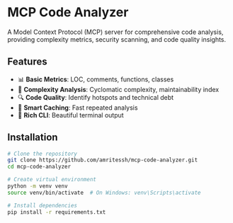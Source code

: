 # MCP Code Analyzer

A Model Context Protocol (MCP) server for comprehensive code analysis, providing complexity metrics, security scanning, and code quality insights.

## Features

- 📊 **Basic Metrics**: LOC, comments, functions, classes
- 🧮 **Complexity Analysis**: Cyclomatic complexity, maintainability index
- 🔍 **Code Quality**: Identify hotspots and technical debt
- 💾 **Smart Caching**: Fast repeated analysis
- 🎨 **Rich CLI**: Beautiful terminal output

## Installation

```bash
# Clone the repository
git clone https://github.com/amritessh/mcp-code-analyzer.git
cd mcp-code-analyzer

# Create virtual environment
python -m venv venv
source venv/bin/activate  # On Windows: venv\Scripts\activate

# Install dependencies
pip install -r requirements.txt